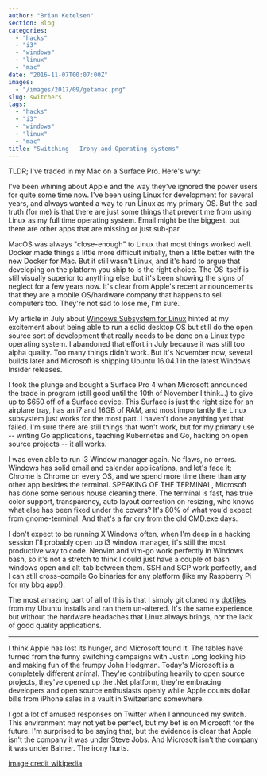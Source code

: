 ```yaml
---
author: "Brian Ketelsen"
section: Blog
categories: 
  - "hacks"
  - "i3"
  - "windows"
  - "linux"
  - "mac"
date: "2016-11-07T00:07:00Z"
images: 
  - "/images/2017/09/getamac.png"
slug: switchers
tags: 
  - "hacks"
  - "i3"
  - "windows"
  - "linux"
  - "mac"
title: "Switching - Irony and Operating systems"
---
```



TLDR; I've traded in my Mac on a Surface Pro.  Here's why:<!-- more -->

I've been whining about Apple and the way they've ignored the power users for quite some time now.  I've been using Linux for development for several years, and always wanted a way to run Linux as my primary OS.  But the sad truth (for me) is that there are just some things that prevent me from using Linux as my full time operating system.  Email might be the biggest, but there are other apps that are missing or just sub-par.

MacOS was always "close-enough" to Linux that most things worked well.  Docker made things a little more difficult initially, then a little better with the new Docker for Mac.  But it still wasn't Linux, and it's hard to argue that developing on the platform you ship to is the right choice.  The OS itself is still visually superior to anything else, but it's been showing the signs of neglect for a few years now.  It's clear from Apple's recent announcements that they are a mobile OS/hardware company that happens to sell computers too.  They're not sad to lose me, I'm sure.  

My article in July about [Windows Subsystem for Linux](/blog/i3-windows/) hinted at my excitement about being able to run a solid desktop OS but still do the open source sort of development that really needs to be done on a Linux type operating system.  I abandoned that effort in July because it was still too alpha quality.  Too many things didn't work.  But it's November now, several builds later and Microsoft is shipping Ubuntu 16.04.1 in the latest Windows Insider releases.

I took the plunge and bought a Surface Pro 4 when Microsoft announced the trade in program (still good until the 10th of November I think...) to give up to $650 off of a Surface device.  This Surface is just the right size for an airplane tray, has an i7 and 16GB of RAM, and most importantly the Linux subsystem just works for the most part.  I haven't done anything yet that failed.  I'm sure there are still things that won't work, but for my primary use -- writing Go applications, teaching Kubernetes and Go, hacking on open source projects -- it all works.

I was even able to run i3 Window manager again.  No flaws, no errors.  Windows has solid email and calendar applications, and let's face it; Chrome is Chrome on every OS, and we spend more time there than any other app besides the terminal.  SPEAKING OF THE TERMINAL, Microsoft has done some serious house cleaning there.  The terminal is fast, has true color support, transparency, auto layout correction on resizing, who knows what else has been fixed under the covers?  It's 80% of what you'd expect from gnome-terminal.  And that's a far cry from the old CMD.exe days.

I don't expect to be running X Windows often, when I'm deep in a hacking session I'll probably open up i3 window manager, it's still the most productive way to code.  Neovim and vim-go work perfectly in Windows bash, so it's not a stretch to think I could just have a couple of bash windows open and alt-tab between them.  SSH and SCP work perfectly, and I can still cross-compile Go binaries for any platform (like my Raspberry Pi for my bbq app!). 

The most amazing part of all of this is that I simply git cloned my [dotfiles](https://github.com/bketelsen/dotfiles) from my Ubuntu installs and ran them un-altered.  It's the same experience, but without the hardware headaches that Linux always brings, nor the lack of good quality applications.  
<hr/>
I think Apple has lost its hunger, and Microsoft found it.  The tables have turned from the funny switching campaigns with Justin Long looking hip and making fun of the frumpy John Hodgman.  Today's Microsoft is a completely different animal.  They're contributing heavily to open source projects, they've opened up the .Net platform, they're embracing developers and open source enthusiasts openly while Apple counts dollar bills from iPhone sales in a vault in Switzerland somewhere.

I got a lot of amused responses on Twitter when I announced my switch.  This environment may not yet be perfect, but my bet is on Microsoft for the future.  I'm surprised to be saying that, but the evidence is clear that Apple isn't the company it was under Steve Jobs.  And Microsoft isn't the company it was under Balmer.  The irony hurts.  

[image credit wikipedia](https://en.wikipedia.org/w/index.php?curid=26608065)
